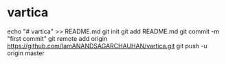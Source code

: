 # vartica
echo "# vartica" >> README.md
git init
git add README.md
git commit -m "first commit"
git remote add origin https://github.com/IamANANDSAGARCHAUHAN/vartica.git
git push -u origin master
